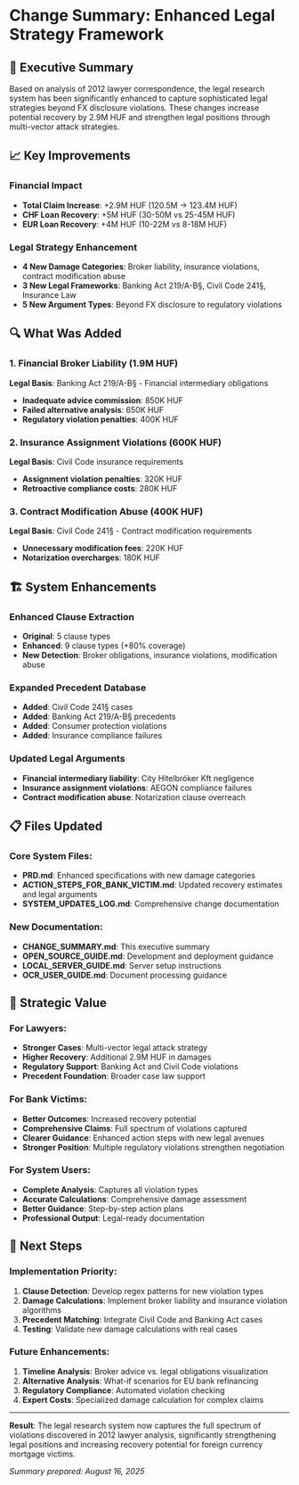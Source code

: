 # Change Summary: Enhanced Legal Strategy Framework

## 🎯 Executive Summary

Based on analysis of 2012 lawyer correspondence, the legal research system has been significantly enhanced to capture sophisticated legal strategies beyond FX disclosure violations. These changes increase potential recovery by 2.9M HUF and strengthen legal positions through multi-vector attack strategies.

## 📈 Key Improvements

### Financial Impact
- **Total Claim Increase**: +2.9M HUF (120.5M → 123.4M HUF)
- **CHF Loan Recovery**: +5M HUF (30-50M vs 25-45M HUF)
- **EUR Loan Recovery**: +4M HUF (10-22M vs 8-18M HUF)

### Legal Strategy Enhancement
- **4 New Damage Categories**: Broker liability, insurance violations, contract modification abuse
- **3 New Legal Frameworks**: Banking Act 219/A-B§, Civil Code 241§, Insurance Law
- **5 New Argument Types**: Beyond FX disclosure to regulatory violations

## 🔍 What Was Added

### 1. Financial Broker Liability (1.9M HUF)
**Legal Basis**: Banking Act 219/A-B§ - Financial intermediary obligations
- **Inadequate advice commission**: 850K HUF
- **Failed alternative analysis**: 650K HUF  
- **Regulatory violation penalties**: 400K HUF

### 2. Insurance Assignment Violations (600K HUF)
**Legal Basis**: Civil Code insurance requirements
- **Assignment violation penalties**: 320K HUF
- **Retroactive compliance costs**: 280K HUF

### 3. Contract Modification Abuse (400K HUF)
**Legal Basis**: Civil Code 241§ - Contract modification requirements
- **Unnecessary modification fees**: 220K HUF
- **Notarization overcharges**: 180K HUF

## 🏗️ System Enhancements

### Enhanced Clause Extraction
- **Original**: 5 clause types
- **Enhanced**: 9 clause types (+80% coverage)
- **New Detection**: Broker obligations, insurance violations, modification abuse

### Expanded Precedent Database
- **Added**: Civil Code 241§ cases
- **Added**: Banking Act 219/A-B§ precedents
- **Added**: Consumer protection violations
- **Added**: Insurance compliance failures

### Updated Legal Arguments
- **Financial intermediary liability**: City Hitelbróker Kft negligence
- **Insurance assignment violations**: AEGON compliance failures  
- **Contract modification abuse**: Notarization clause overreach

## 📋 Files Updated

### Core System Files:
- **PRD.md**: Enhanced specifications with new damage categories
- **ACTION_STEPS_FOR_BANK_VICTIM.md**: Updated recovery estimates and legal arguments
- **SYSTEM_UPDATES_LOG.md**: Comprehensive change documentation

### New Documentation:
- **CHANGE_SUMMARY.md**: This executive summary
- **OPEN_SOURCE_GUIDE.md**: Development and deployment guidance
- **LOCAL_SERVER_GUIDE.md**: Server setup instructions
- **OCR_USER_GUIDE.md**: Document processing guidance

## 🎯 Strategic Value

### For Lawyers:
- **Stronger Cases**: Multi-vector legal attack strategy
- **Higher Recovery**: Additional 2.9M HUF in damages
- **Regulatory Support**: Banking Act and Civil Code violations
- **Precedent Foundation**: Broader case law support

### For Bank Victims:
- **Better Outcomes**: Increased recovery potential
- **Comprehensive Claims**: Full spectrum of violations captured
- **Clearer Guidance**: Enhanced action steps with new legal avenues
- **Stronger Position**: Multiple regulatory violations strengthen negotiation

### For System Users:
- **Complete Analysis**: Captures all violation types
- **Accurate Calculations**: Comprehensive damage assessment
- **Better Guidance**: Step-by-step action plans
- **Professional Output**: Legal-ready documentation

## 🔮 Next Steps

### Implementation Priority:
1. **Clause Detection**: Develop regex patterns for new violation types
2. **Damage Calculations**: Implement broker liability and insurance violation algorithms
3. **Precedent Matching**: Integrate Civil Code and Banking Act cases
4. **Testing**: Validate new damage calculations with real cases

### Future Enhancements:
1. **Timeline Analysis**: Broker advice vs. legal obligations visualization
2. **Alternative Analysis**: What-if scenarios for EU bank refinancing
3. **Regulatory Compliance**: Automated violation checking
4. **Expert Costs**: Specialized damage calculation for complex claims

---

**Result**: The legal research system now captures the full spectrum of violations discovered in 2012 lawyer analysis, significantly strengthening legal positions and increasing recovery potential for foreign currency mortgage victims.

*Summary prepared: August 16, 2025*